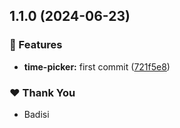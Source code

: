 ## 1.1.0 (2024-06-23)


### 🚀 Features

- **time-picker:** first commit ([721f5e8](https://github.com/DSI-HUG/ngx-components/commit/721f5e8))


### ❤️  Thank You

- Badisi